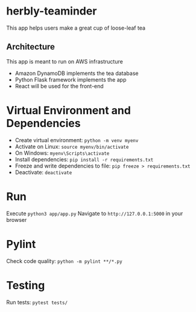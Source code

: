 # herbly-teaminder
This app helps users make a great cup of loose-leaf tea

## Architecture
This app is meant to run on AWS infrastructure
- Amazon DynamoDB implements the tea database
- Python Flask framework implements the app
- React will be used for the front-end

# Virtual Environment and Dependencies
- Create virtual environment: `python -m venv myenv`
- Activate on Linux: `source myenv/bin/activate`
- On Windows: `myenv\Scripts\activate`
- Install dependencies: `pip install -r requirements.txt`
- Freeze and write dependencies to file: `pip freeze > requirements.txt`
- Deactivate: `deactivate`

# Run
Execute `python3 app/app.py`
Navigate to `http://127.0.0.1:5000` in your browser

# Pylint
Check code quality: `python -m pylint **/*.py`

# Testing
Run tests: `pytest tests/`
